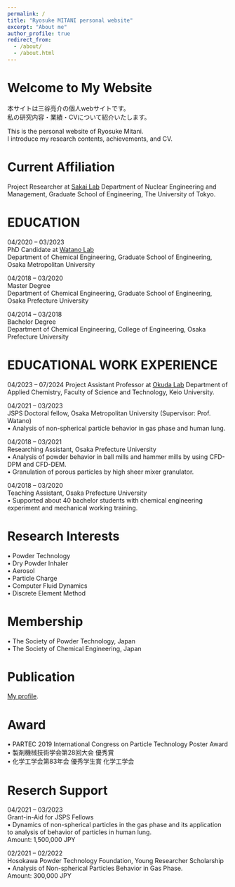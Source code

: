 ```yaml
---
permalink: /
title: "Ryosuke MITANI personal website"
excerpt: "About me"
author_profile: true
redirect_from: 
  - /about/
  - /about.html
---
```



Welcome to My Website
======

本サイトは三谷亮介の個人webサイトです。  
私の研究内容・業績・CVについて紹介いたします。 

This is the personal website of Ryosuke Mitani.  
I introduce my research contents, achievements, and CV.  


Current Affiliation
======
Project Researcher at [Sakai Lab](https://dem.t.u-tokyo.ac.jp/index.html) Department of Nuclear Engineering and Management, Graduate School of Engineering, The University of Tokyo.


EDUCATION
======
04/2020 – 03/2023  
PhD Candidate at [Watano Lab](https://www.omu.ac.jp/eng/chemeng3/)  
Department of Chemical Engineering, Graduate School of Engineering, Osaka Metropolitan University  

04/2018 – 03/2020  
Master Degree  
Department of Chemical Engineering, Graduate School of Engineering, Osaka Prefecture University  

04/2014 – 03/2018  
Bachelor Degree  
Department of Chemical Engineering, College of Engineering, Osaka Prefecture University  


EDUCATIONAL WORK EXPERIENCE
======
04/2023 – 07/2024 
Project Assistant Professor at [Okuda Lab](https://www.applc.keio.ac.jp/~okuda/index.html) Department of Applied Chemistry, Faculty of Science and Technology, Keio University.

04/2021 – 03/2023  
JSPS Doctoral fellow, Osaka Metropolitan University (Supervisor: Prof. Watano)  
• Analysis of non-spherical particle behavior in gas phase and human lung.  

04/2018 – 03/2021  
Researching Assistant, Osaka Prefecture University  
• Analysis of powder behavior in ball mills and hammer mills by using CFD-DPM and CFD-DEM.  
• Granulation of porous particles by high sheer mixer granulator.  

04/2018 – 03/2020  
Teaching Assistant, Osaka Prefecture University  
• Supported about 40 bachelor students with chemical engineering experiment and mechanical working training. 



Research Interests
======
• Powder Technology  
• Dry Powder Inhaler  
• Aerosol  
• Particle Charge  
• Computer Fluid Dynamics  
• Discrete Element Method  
 


Membership
======
• The Society of Powder Technology, Japan  
• The Society of Chemical Engineering, Japan  


Publication
======
[My profile](https://scholar.google.co.jp/citations?hl=en&view_op=list_works&gmla=AJsN-F7MOdB0a5l9VT4gs_hjp572QDANbkQb-rozw_B3oqe8vkIVijqHTje_WYbYZoGMlBca1SlajJHlnOJi_zGsYU_4IoF9DLUAIV-K3EuAnSxHE-L88jY&user=XoJApAsAAAAJ). 



Award
======
• PARTEC 2019 International Congress on Particle Technology Poster Award  
• 製剤機械技術学会第28回大会 優秀賞  
• 化学工学会第83年会 優秀学生賞 化学工学会  


Reserch Support
======
04/2021 – 03/2023  
Grant-in-Aid for JSPS Fellows  
• Dynamics of non-spherical particles in the gas phase and its application to analysis of behavior of particles in human lung.  
Amount: 1,500,000 JPY  

02/2021 – 02/2022  
Hosokawa Powder Technology Foundation, Young Researcher Scholarship  
• Analysis of Non-spherical Particles Behavior in Gas Phase.  
Amount: 300,000 JPY  

